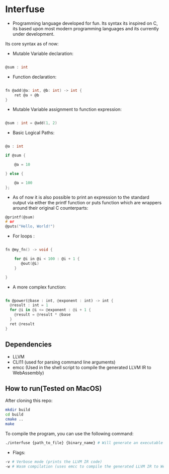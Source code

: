 # Interfuse
- Programming language developed for fun. Its syntax its inspired on C, its based upon most modern programming languages and its currently under development.

Its core syntax as of now:

- Mutable Variable declaration:
```c

@sum : int
```

- Function declaration:
```c

fn @add(@a: int, @b: int) -> int {
    ret @a + @b
}
```

- Mutable Variable assignment to function expression:
```c

@sum : int = @add(1, 2)
```

- Basic Logical Paths:
```c

@a : int

if @sum {

    @a = 10

} else {

    @a = 100
};

```

- As of now it is also possible to print an expression to the standard output via either the printf function or puts function which are wrappers around their original C counterparts:
```c
@printf(@sum)
# or
@puts("Hello, World!")
``` 
- For loops :
```c

fn @my_fn() -> void {

    for @i in @i < 100 : @i + 1 {
       @out(@i)
    }

}

```

- A more complex function: 
```rust

fn @power(@base : int, @exponent : int) -> int {
  @result : int = 1
  for @i in @i <= @exponent : @i + 1 {
    @result = @result * @base
  }
  ret @result
}

```

## Dependencies
- LLVM
- CLI11 (used for parsing command line arguments)
- emcc (Used in the shell script to compile the generated LLVM IR to WebAssembly)

## How to run(Tested on MacOS)

After cloning this repo:
```bash
mkdir build
cd build
cmake ..
make
```

To compile the program, you can use the following command:
```bash
./interfuse {path_to_file} {binary_name} # Will generate an executable with the specified binary name
```

- Flags:
```bash
-v # Verbose mode (prints the LLVM IR code)
-w # Wasm compilation (uses emcc to compile the generated LLVM IR to WebAssembly)

```


